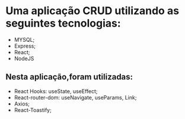 # Uma aplicação CRUD utilizando as seguintes tecnologias:

- MYSQL;
- Express;
- React;
- NodeJS

## Nesta aplicação,foram utilizadas:
- React Hooks: useState, useEffect;
- React-router-dom: useNavigate, useParams, Link;
- Axios;
- React-Toastify;
